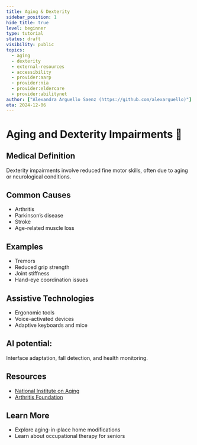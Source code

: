 ```yaml
---
title: Aging & Dexterity
sidebar_position: 1
hide_title: true
level: beginner
type: tutorial
status: draft
visibility: public
topics:
  - aging
  - dexterity
  - external-resources
  - accessibility
  - provider:aarp
  - provider:nia
  - provider:eldercare
  - provider:abilitynet
author: ["Alexandra Arguello Saenz (https://github.com/alexarguello)"]
eta: 2024-12-06
---
```


# Aging and Dexterity Impairments 👵

## Medical Definition
Dexterity impairments involve reduced fine motor skills, often due to aging or neurological conditions.

## Common Causes
- Arthritis
- Parkinson’s disease
- Stroke
- Age-related muscle loss

## Examples
- Tremors
- Reduced grip strength
- Joint stiffness
- Hand-eye coordination issues

## Assistive Technologies
- Ergonomic tools
- Voice-activated devices
- Adaptive keyboards and mice

## AI potential:
 Interface adaptation, fall detection, and health monitoring.

## Resources
- [National Institute on Aging](https://www.nia.nih.gov/)
- [Arthritis Foundation](https://www.arthritis.org/)

## Learn More
- Explore aging-in-place home modifications
- Learn about occupational therapy for seniors


